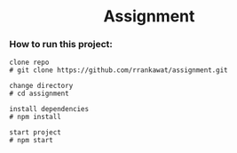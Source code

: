 <h1  align="center">Assignment</h1>

### How to run this project:

    clone repo
    # git clone https://github.com/rrankawat/assignment.git

    change directory
    # cd assignment

    install dependencies
    # npm install

    start project
    # npm start
